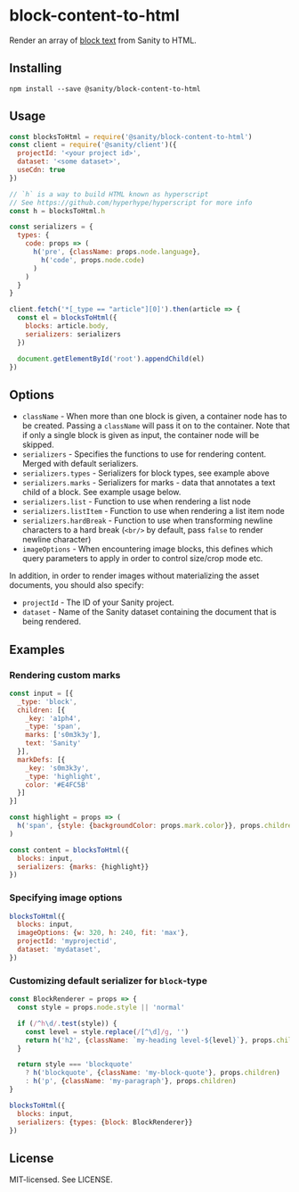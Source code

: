 # block-content-to-html

Render an array of [block text](https://sanity.io/docs/schema-types/block-text-type) from Sanity to HTML.

## Installing

```
npm install --save @sanity/block-content-to-html
```

## Usage

```js
const blocksToHtml = require('@sanity/block-content-to-html')
const client = require('@sanity/client')({
  projectId: '<your project id>',
  dataset: '<some dataset>',
  useCdn: true
})

// `h` is a way to build HTML known as hyperscript
// See https://github.com/hyperhype/hyperscript for more info
const h = blocksToHtml.h

const serializers = {
  types: {
    code: props => (
      h('pre', {className: props.node.language},
        h('code', props.node.code)
      )
    )
  }
}

client.fetch('*[_type == "article"][0]').then(article => {
  const el = blocksToHtml({
    blocks: article.body,
    serializers: serializers
  })

  document.getElementById('root').appendChild(el)
})
```

## Options

- `className` - When more than one block is given, a container node has to be created. Passing a `className` will pass it on to the container. Note that if only a single block is given as input, the container node will be skipped.
- `serializers` - Specifies the functions to use for rendering content. Merged with default serializers.
- `serializers.types` - Serializers for block types, see example above
- `serializers.marks` - Serializers for marks - data that annotates a text child of a block. See example usage below.
- `serializers.list` - Function to use when rendering a list node
- `serializers.listItem` - Function to use when rendering a list item node
- `serializers.hardBreak` - Function to use when transforming newline characters to a hard break (`<br/>` by default, pass `false` to render newline character)
- `imageOptions` - When encountering image blocks, this defines which query parameters to apply in order to control size/crop mode etc.

In addition, in order to render images without materializing the asset documents, you should also specify:

- `projectId` - The ID of your Sanity project.
- `dataset` - Name of the Sanity dataset containing the document that is being rendered.

## Examples

### Rendering custom marks

```js
const input = [{
  _type: 'block',
  children: [{
    _key: 'a1ph4',
    _type: 'span',
    marks: ['s0m3k3y'],
    text: 'Sanity'
  }],
  markDefs: [{
    _key: 's0m3k3y',
    _type: 'highlight',
    color: '#E4FC5B'
  }]
}]

const highlight = props => (
  h('span', {style: {backgroundColor: props.mark.color}}, props.children)
)

const content = blocksToHtml({
  blocks: input,
  serializers: {marks: {highlight}}
})
```

### Specifying image options

```js
blocksToHtml({
  blocks: input,
  imageOptions: {w: 320, h: 240, fit: 'max'},
  projectId: 'myprojectid',
  dataset: 'mydataset',
})
```

### Customizing default serializer for `block`-type

```js
const BlockRenderer = props => {
  const style = props.node.style || 'normal'

  if (/^h\d/.test(style)) {
    const level = style.replace(/[^\d]/g, '')
    return h('h2', {className: `my-heading level-${level}`}, props.children)
  }

  return style === 'blockquote'
    ? h('blockquote', {className: 'my-block-quote'}, props.children)
    : h('p', {className: 'my-paragraph'}, props.children)
}

blocksToHtml({
  blocks: input,
  serializers: {types: {block: BlockRenderer}}
})
```

## License

MIT-licensed. See LICENSE.
